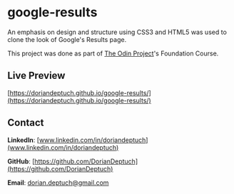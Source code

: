 # google-results

An emphasis on design and structure using CSS3 and HTML5 was used to clone the look of Google's Results page.

This project was done as part of [The Odin Project](https://www.theodinproject.com)'s Foundation Course.

## Live Preview
[https://doriandeptuch.github.io/google-results/](https://doriandeptuch.github.io/google-results/)

## Contact
**LinkedIn**: [www.linkedin.com/in/doriandeptuch](www.linkedin.com/in/doriandeptuch)

**GitHub**: [https://github.com/DorianDeptuch](https://github.com/DorianDeptuch)

**Email**: [dorian.deptuch@gmail.com](mailto:dorian.deptuch@gmail.com)
